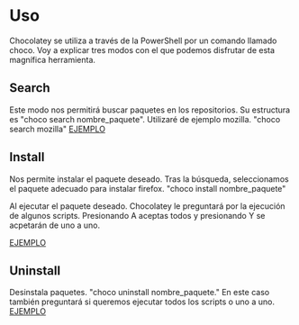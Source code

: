 # Uso
Chocolatey se utiliza a través de la PowerShell por un comando llamado choco. Voy a explicar tres modos con el que podemos disfrutar de esta magnífica herramienta.

## Search
Este modo nos permitirá buscar paquetes en los repositorios. Su estructura es "choco search nombre_paquete".
Utilizaré de ejemplo mozilla.
"choco search mozilla"
[EJEMPLO](https://github.com/rubenamadoc/chocolatey/blob/main/IMG/Busqueda.png)

## Install
Nos permite instalar el paquete deseado.
Tras la búsqueda, seleccionamos el paquete adecuado para instalar firefox.
"choco install nombre_paquete"

Al ejecutar el paquete deseado. Chocolatey le preguntará por la ejecución de algunos scripts. Presionando A aceptas todos y presionando Y se acpetarán de uno a uno.

[EJEMPLO](https://github.com/rubenamadoc/chocolatey/blob/main/IMG/Instalacion.png)

## Uninstall
Desinstala paquetes.
"choco uninstall nombre_paquete."
En este caso también preguntará si queremos ejecutar todos los scripts o uno a uno.
[EJEMPLO](https://github.com/rubenamadoc/chocolatey/blob/main/IMG/Desinstalacion.png)
